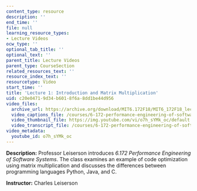 ```yaml
---
content_type: resource
description: ''
end_time: ''
file: null
learning_resource_types:
- Lecture Videos
ocw_type: ''
optional_tab_title: ''
optional_text: ''
parent_title: Lecture Videos
parent_type: CourseSection
related_resources_text: ''
resource_index_text: ''
resourcetype: Video
start_time: ''
title: 'Lecture 1: Introduction and Matrix Multiplication'
uid: c20e0471-9d34-b601-8f6a-8dd1be44d956
video_files:
  archive_url: https://archive.org/download/MIT6.172F18/MIT6_172F18_lecture_01_300k.mp4
  video_captions_file: /courses/6-172-performance-engineering-of-software-systems-fall-2018/58b60745048f538b869a7f3eebb37f12_o7h_sYMk_oc.vtt
  video_thumbnail_file: https://img.youtube.com/vi/o7h_sYMk_oc/default.jpg
  video_transcript_file: /courses/6-172-performance-engineering-of-software-systems-fall-2018/d92b242b3e96be23889e81d1faa34811_o7h_sYMk_oc.pdf
video_metadata:
  youtube_id: o7h_sYMk_oc
---
```


**Description:** Professor Leiserson introduces _6.172 Performance Engineering of Software Systems_. The class examines an example of code optimization using matrix multiplication and discusses the differences between programming languages Python, Java, and C.

**Instructor:** Charles Leiserson



